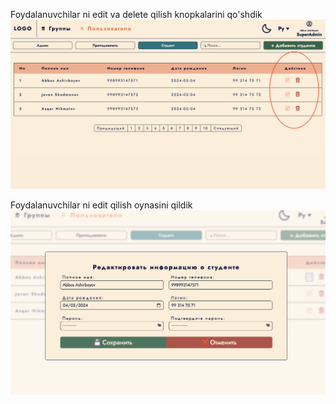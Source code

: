 Foydalanuvchilar ni edit va delete qilish knopkalarini qo'shdik
<img src="./images/Screenshot 2024-02-14 at 11.28.09.png"/>

Foydalanuvchilar ni edit qilish oynasini qildik
<img src="./images/Screenshot 2024-02-14 at 11.28.39.png"/>

